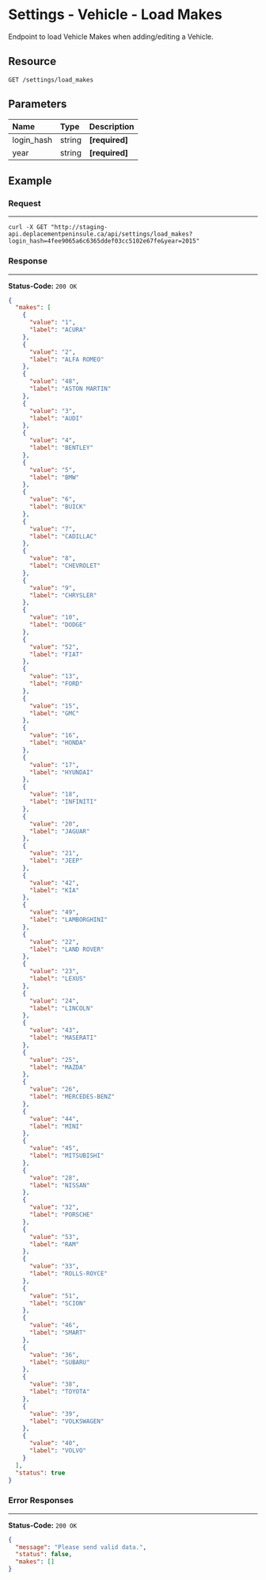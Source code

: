 # Settings - Vehicle - Load Makes

Endpoint to load Vehicle Makes when adding/editing a Vehicle.

## Resource

```
GET /settings/load_makes
```

## Parameters


Name              	| Type   	| Description
:------------------|:----------	|:--------------------
login_hash			|string		|**[required]** <user hash key>
year  |string|**[required]**


## Example

### Request
***

```curl
curl -X GET "http://staging-api.deplacementpeninsule.ca/api/settings/load_makes?login_hash=4fee9065a6c6365ddef03cc5102e67fe&year=2015"
```

### Response
***

**Status-Code:** ```200 OK```

```json
{
  "makes": [
    {
      "value": "1",
      "label": "ACURA"
    },
    {
      "value": "2",
      "label": "ALFA ROMEO"
    },
    {
      "value": "48",
      "label": "ASTON MARTIN"
    },
    {
      "value": "3",
      "label": "AUDI"
    },
    {
      "value": "4",
      "label": "BENTLEY"
    },
    {
      "value": "5",
      "label": "BMW"
    },
    {
      "value": "6",
      "label": "BUICK"
    },
    {
      "value": "7",
      "label": "CADILLAC"
    },
    {
      "value": "8",
      "label": "CHEVROLET"
    },
    {
      "value": "9",
      "label": "CHRYSLER"
    },
    {
      "value": "10",
      "label": "DODGE"
    },
    {
      "value": "52",
      "label": "FIAT"
    },
    {
      "value": "13",
      "label": "FORD"
    },
    {
      "value": "15",
      "label": "GMC"
    },
    {
      "value": "16",
      "label": "HONDA"
    },
    {
      "value": "17",
      "label": "HYUNDAI"
    },
    {
      "value": "18",
      "label": "INFINITI"
    },
    {
      "value": "20",
      "label": "JAGUAR"
    },
    {
      "value": "21",
      "label": "JEEP"
    },
    {
      "value": "42",
      "label": "KIA"
    },
    {
      "value": "49",
      "label": "LAMBORGHINI"
    },
    {
      "value": "22",
      "label": "LAND ROVER"
    },
    {
      "value": "23",
      "label": "LEXUS"
    },
    {
      "value": "24",
      "label": "LINCOLN"
    },
    {
      "value": "43",
      "label": "MASERATI"
    },
    {
      "value": "25",
      "label": "MAZDA"
    },
    {
      "value": "26",
      "label": "MERCEDES-BENZ"
    },
    {
      "value": "44",
      "label": "MINI"
    },
    {
      "value": "45",
      "label": "MITSUBISHI"
    },
    {
      "value": "28",
      "label": "NISSAN"
    },
    {
      "value": "32",
      "label": "PORSCHE"
    },
    {
      "value": "53",
      "label": "RAM"
    },
    {
      "value": "33",
      "label": "ROLLS-ROYCE"
    },
    {
      "value": "51",
      "label": "SCION"
    },
    {
      "value": "46",
      "label": "SMART"
    },
    {
      "value": "36",
      "label": "SUBARU"
    },
    {
      "value": "38",
      "label": "TOYOTA"
    },
    {
      "value": "39",
      "label": "VOLKSWAGEN"
    },
    {
      "value": "40",
      "label": "VOLVO"
    }
  ],
  "status": true
}
```


### Error Responses
***

**Status-Code:** ```200 OK```


```json
{
  "message": "Please send valid data.",
  "status": false,
  "makes": []
}
```
